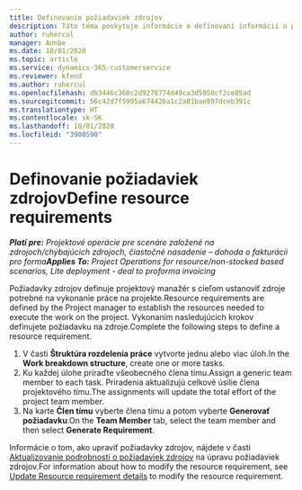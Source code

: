 ```yaml
---
title: Definovanie požiadaviek zdrojov
description: Táto téma poskytuje informácie o definovaní informácií o požiadavkách zdrojov.
author: ruhercul
manager: Annbe
ms.date: 10/01/2020
ms.topic: article
ms.service: dynamics-365-customerservice
ms.reviewer: kfend
ms.author: ruhercul
ms.openlocfilehash: db3446c360c2d9278774d49ca3d5950cf2ce85ad
ms.sourcegitcommit: 56c42d7f5995a674426a1c2a81bae897dceb391c
ms.translationtype: HT
ms.contentlocale: sk-SK
ms.lasthandoff: 10/01/2020
ms.locfileid: "3908590"
---
```

# <a name="define-resource-requirements"></a><span data-ttu-id="7ba72-103">Definovanie požiadaviek zdrojov</span><span class="sxs-lookup"><span data-stu-id="7ba72-103">Define resource requirements</span></span>

<span data-ttu-id="7ba72-104">_**Platí pre:** Projektové operácie pre scenáre založené na zdrojoch/chýbajúcich zdrojoch, čiastočné nasadenie – dohoda o fakturácii pro forma_</span><span class="sxs-lookup"><span data-stu-id="7ba72-104">_**Applies To:** Project Operations for resource/non-stocked based scenarios, Lite deployment - deal to proforma invoicing_</span></span>

<span data-ttu-id="7ba72-105">Požiadavky zdrojov definuje projektový manažér s cieľom ustanoviť zdroje potrebné na vykonanie práce na projekte.</span><span class="sxs-lookup"><span data-stu-id="7ba72-105">Resource requirements are defined by the Project manager to establish the resources needed to execute the work on the project.</span></span> <span data-ttu-id="7ba72-106">Vykonaním nasledujúcich krokov definujete požiadavku na zdroje.</span><span class="sxs-lookup"><span data-stu-id="7ba72-106">Complete the following steps to define a resource requirement.</span></span>

1.  <span data-ttu-id="7ba72-107">V časti **Štruktúra rozdelenia práce** vytvorte jednu alebo viac úloh.</span><span class="sxs-lookup"><span data-stu-id="7ba72-107">In the **Work breakdown structure**, create one or more tasks.</span></span>
2.  <span data-ttu-id="7ba72-108">Ku každej úlohe priraďte všeobecného člena tímu.</span><span class="sxs-lookup"><span data-stu-id="7ba72-108">Assign a generic team member to each task.</span></span> <span data-ttu-id="7ba72-109">Priradenia aktualizujú celkové úsilie člena projektového tímu.</span><span class="sxs-lookup"><span data-stu-id="7ba72-109">The assignments will update the total effort of the project team member.</span></span>
3.  <span data-ttu-id="7ba72-110">Na karte **Člen tímu** vyberte člena tímu a potom vyberte **Generovať požiadavku**.</span><span class="sxs-lookup"><span data-stu-id="7ba72-110">On the **Team Member** tab, select the team member and then select **Generate Requirement**.</span></span>

<span data-ttu-id="7ba72-111">Informácie o tom, ako upraviť požiadavky zdrojov, nájdete v časti [Aktualizovanie podrobností o požiadaviek zdrojov](define-resource-requirements.md) na úpravu požiadaviek zdrojov.</span><span class="sxs-lookup"><span data-stu-id="7ba72-111">For information about how to modify the resource requirement, see [Update Resource requirement details](define-resource-requirements.md) to modify the resource requirement.</span></span>